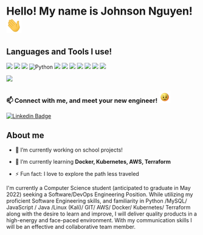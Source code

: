 
<!--
**JohnsonNguyen-Py/JohnsonNguyen-Py** is a ✨ _special_ ✨ repository because its `README.md` (this file) appears on your GitHub profile.

Here are some ideas to get you started:

- 🔭 I’m currently working on ...
- 🌱 I’m currently learning ...
- 👯 I’m looking to collaborate on ...
- 🤔 I’m looking for help with ...
- 💬 Ask me about ...
- 📫 How to reach me: ...
- 😄 Pronouns: ...
- ⚡ Fun fact: ...
-->

<h1 align="left">Hello! My name is Johnson Nguyen! <img src="https://github.com/JohnsonNguyen-Py/JohnsonNguyen-Py/blob/main/wave2.gif" height="40px" width="40px"> </h1>


## Languages and Tools I use! 

![](https://img.shields.io/badge/Code-JavaScript-informational?style=flat&logo=javascript&logoColor=yellow)
![](https://img.shields.io/badge/Code-Node.js-informational?style=flat&logo=node.js&logoColor=Green)
![](https://img.shields.io/badge/Code-Python-informational?style=flat&logo=python&logoColor=Yellow)
<img alt="Python" src="https://img.shields.io/badge/python-%2314354C.svg?style=for-the-badge&logo=python&logoColor=white"/>
![](https://img.shields.io/badge/Code-Java-informational?style=flat&logo=java&logoColor=orange)
![](https://img.shields.io/badge/Code-MySQL-informational?style=flat&logo=mysql&logoColor=white)
![](https://img.shields.io/badge/Tools-Git-informational?style=flat&logo=Git&logoColor=red)
![](https://img.shields.io/badge/Tools-Docker-informational?style=flat&logo=Docker&logoColor=blue)
![](https://img.shields.io/badge/Tools-Kubernetes-informational?style=flat&logo=Kubernetes&logoColor=blue)
![](https://img.shields.io/badge/Tools-Terraform-informational?style=flat&logo=Terraform&logoColor=purple)
![](https://img.shields.io/badge/Tools-KaliLinux-informational?style=flat&logo=Kali&logoColor=white)

<p align="left"> <img src="https://komarev.com/ghpvc/?username=JohnsonNguyen-Py&label=Profile%20views&color=0e75b6&style=flat" /> </p>
<h3 align="left"> 📫 Connect with me, and meet your new engineer! <img src="https://github.com/JohnsonNguyen-Py/JohnsonNguyen-Py/blob/main/wink.gif" height="30px" width="30px"></h3> 

 
 [![Linkedin Badge](https://img.shields.io/badge/-Linkedin-0e76a8?style=flat&labelColor=0e76a8&logo=linkedin&logoColor=white)](https://www.linkedin.com/in/johnson-nguyen-49aa3a1b5/) 


## About me

- 🔭 I’m currently working on school projects!

- 🌱 I’m currently learning **Docker, Kubernetes, AWS, Terraform**

- ⚡ Fun fact: I love to explore the path less traveled 


I'm currently a Computer Science student (anticipated to graduate in May 2022) seeking a Software/DevOps Engineering Position. While utilizing my proficient Software Engineering skills, and familiarity in Python /MySQL/ JavaScript / Java /Linux (Kali)/ GIT/ AWS/ Docker/ Kubernetes/ Terraform along with the desire to learn and improve, I will deliver quality products in a high-energy and face-paced environment. With my communication skills I will be an effective and collaborative team member.




<!--<a href="https://www.linkedin.com/in/johnson-nguyen-49aa3a1b5/" target="blank"><img align="center" src="https://cdn.jsdelivr.net/npm/simple-icons@3.0.1/icons/linkedin.svg" alt="hanzla" height="30" width="40" color ="white" /></a>-->


<!--<p><img align="left" src="https://github-readme-stats.vercel.app/api/top-langs?username=1hanzla100&show_icons=true&locale=en&layout=compact" alt="1hanzla100" /></p>

